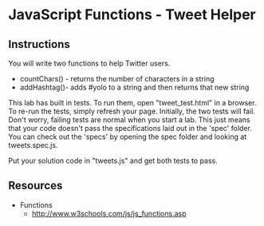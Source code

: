 # JavaScript Functions - Tweet Helper

## Instructions
You will write two functions to help Twitter users.
* countChars() - returns the number of characters in a string
* addHashtag()- adds #yolo to a string and then returns that new string

This lab has built in tests. To run them, open "tweet_test.html" in a browser. To re-run the tests, simply refresh your page. Initially, the two tests will fail. Don't worry, failing tests are normal when you start a lab. This just means that your code doesn't pass the specifications laid out in the 'spec' folder. You can check out the 'specs' by opening the spec folder and looking at tweets.spec.js.

Put your solution code in "tweets.js" and get both tests to pass.


## Resources
* Functions
  - http://www.w3schools.com/js/js_functions.asp
